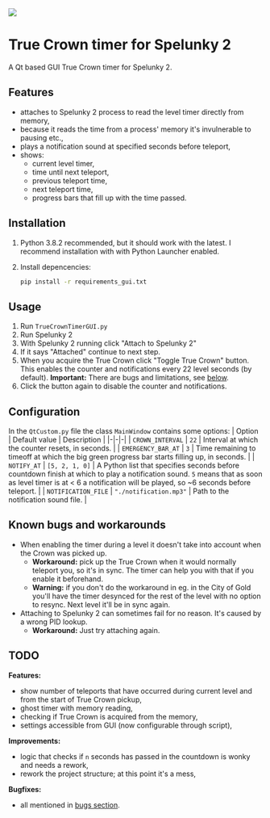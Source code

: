 <img src="https://img.shields.io/badge/Compatible%20Spelunky%202%20version-1.16.1-blue"/>

# True Crown timer for Spelunky 2

A Qt based GUI True Crown timer for Spelunky 2.

## Features

- attaches to Spelunky 2 process to read the level timer directly from memory,
- because it reads the time from a process' memory it's invulnerable to pausing etc.,
- plays a notification sound at specified seconds before teleport,
- shows:
  - current level timer,
  - time until next teleport,
  - previous teleport time,
  - next teleport time,
  - progress bars that fill up with the time passed.

## Installation

1. Python 3.8.2 recommended, but it should work with the latest.
   I recommend installation with with Python Launcher enabled.

2. Install depencencies:
   ```bash
   pip install -r requirements_gui.txt
   ```

## Usage

1. Run `TrueCrownTimerGUI.py`
2. Run Spelunky 2
3. With Spelunky 2 running click "Attach to Spelunky 2"
4. If it says "Attached" continue to next step.
5. When you acquire the True Crown click "Toggle True Crown" button.
   This enables the counter and notifications every 22 level seconds (by default).
   **Important:** There are bugs and limitations, see [below](#known-bugs-and-workarounds).
6. Click the button again to disable the counter and notifications.

## Configuration

In the `QtCustom.py` file the class `MainWindow` contains some options:
| Option | Default value | Description |
|-|-|-|
| `CROWN_INTERVAL` | `22` | Interval at which the counter resets, in seconds. |
| `EMERGENCY_BAR_AT` | `3` | Time remaining to timeoff at which the big green progress bar starts filling up, in seconds. |
| `NOTIFY_AT` |  `[5, 2, 1, 0]` | A Python list that specifies seconds before countdown finish at which to play a notification sound. `5` means that as soon as level timer is at < 6 a notification will be played, so ~6 seconds before teleport. |
| `NOTIFICATION_FILE` | `"./notification.mp3"` | Path to the notification sound file. |

## Known bugs and workarounds
* When enabling the timer during a level it doesn't take into account when the Crown was picked up.
  * **Workaround:** pick up the True Crown when it would normally teleport you, so it's in sync. The timer can help you with that if you enable it beforehand.
  * **Warning:** if you don't do the workaround in eg. in the City of Gold you'll have the timer desynced for the rest of the level with no option to resync. Next level it'll be in sync again.
* Attaching to Spelunky 2 can sometimes fail for no reason. It's caused by a wrong PID lookup.
  * **Workaround:** Just try attaching again.

## TODO

**Features:**
- show number of teleports that have occurred during current level and from the start of True Crown pickup,
- ghost timer with memory reading,
- checking if True Crown is acquired from the memory,
- settings accessible from GUI (now configurable through script),

**Improvements:**
- logic that checks if `n` seconds has passed in the countdown is wonky and needs a rework,
- rework the project structure; at this point it's a mess,

**Bugfixes:**
- all mentioned in [bugs section](#known-bugs-and-workarounds).
